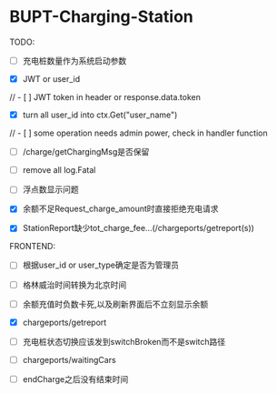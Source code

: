 # BUPT-Charging-Station

TODO:

- [ ] 充电桩数量作为系统启动参数

- [x] JWT or user_id

// - [ ] JWT token in header or response.data.token

- [x] turn all user_id into ctx.Get("user_name")

// - [ ] some operation needs admin power, check in handler function

- [ ] /charge/getChargingMsg是否保留

- [ ] remove all log.Fatal

- [ ] 浮点数显示问题

- [x] 余额不足Request_charge_amount时直接拒绝充电请求

- [x] StationReport缺少tot_charge_fee...(/chargeports/getreport(s))

FRONTEND:

- [ ] 根据user_id or user_type确定是否为管理员

- [ ] 格林威治时间转换为北京时间

- [ ] 余额充值时负数卡死,以及刷新界面后不立刻显示余额

- [x] chargeports/getreport

- [ ] 充电桩状态切换应该发到switchBroken而不是switch路径

- [ ] chargeports/waitingCars

- [ ] endCharge之后没有结束时间
